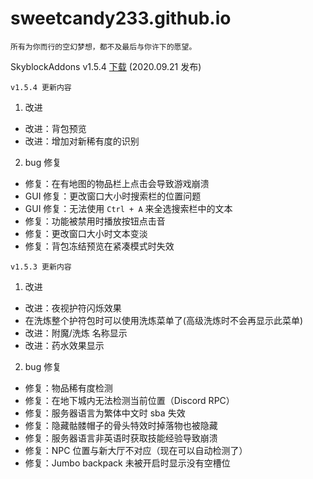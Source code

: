 # sweetcandy233.github.io
`所有为你而行的空幻梦想，都不及最后与你许下的愿望。`
<!-- ![梦翔文海](http://user-assets.sxlcdn.com/images/493721/Fo3tNu__WxWq3wop-0cW2-P90UgA.png '梦翔文海') -->

SkyblockAddons v1.5.4 [下载](https://biscuit.codes/mods/skyblockaddons/downloadversion/?v=1.5.4 "下载") (2020.09.21 发布)

`v1.5.4 更新内容`

1. 改进
- 改进：背包预览
- 改进：增加对新稀有度的识别

2. bug 修复
- 修复：在有地图的物品栏上点击会导致游戏崩溃
- GUI 修复：更改窗口大小时搜索栏的位置问题
- GUI 修复：无法使用 `Ctrl + A` 来全选搜索栏中的文本
- 修复：功能被禁用时播放按钮点击音
- 修复：更改窗口大小时文本变淡
- 修复：背包冻结预览在紧凑模式时失效

`v1.5.3 更新内容`

1. 改进
- 改进：夜视护符闪烁效果
- 在洗炼整个护符包时可以使用洗炼菜单了(高级洗炼时不会再显示此菜单)
- 改进：附魔/洗炼 名称显示
- 改进：药水效果显示

2. bug 修复
- 修复：物品稀有度检测
- 修复：在地下城内无法检测当前位置（Discord RPC）
- 修复：服务器语言为繁体中文时 sba 失效
- 修复：隐藏骷髅帽子的骨头特效时掉落物也被隐藏
- 修复：服务器语言非英语时获取技能经验导致崩溃
- 修复：NPC 位置与新大厅不对应（现在可以自动检测了）
- 修复：Jumbo backpack 未被开启时显示没有空槽位
